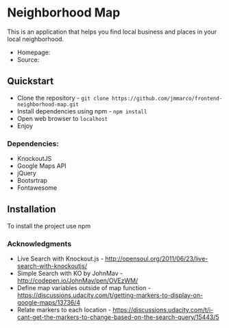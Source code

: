 # Neighborhood Map
This is an application that helps you find local business and places in your local neighborhood.

- Homepage:
- Source:

## Quickstart


- Clone the repository - `git clone https://github.com/jmmarco/frontend-neighborhood-map.git`
- Install dependencies using npm - `npm install`
- Open web browser to `localhost`
- Enjoy



### Dependencies:

 - KnockoutJS
 - Google Maps API
 - jQuery
 - Bootsrtrap
 - Fontawesome


## Installation
To install the project use npm



### Acknowledgments

- Live Search with Knockout.js - http://opensoul.org/2011/06/23/live-search-with-knockoutjs/
- Simple Search with KO by JohnMav - http://codepen.io/JohnMav/pen/OVEzWM/
- Define map variables outside of map function - https://discussions.udacity.com/t/getting-markers-to-display-on-google-maps/13736/4
- Relate markers to each location - https://discussions.udacity.com/t/i-cant-get-the-markers-to-change-based-on-the-search-query/15443/5

